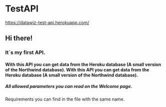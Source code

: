 # TestAPI
https://datawiz-test-api.herokuapp.com/
## Hi there!
### It`s my first API. 
#### With this API you can get data from the Heroku database (A small version of the Northwind database). With this API you can get data from the Heroku database (A small version of the Northwind database).
##### All allowed parameters you can read on the Welcome page.
Requirements you can find in the file with the same name.

